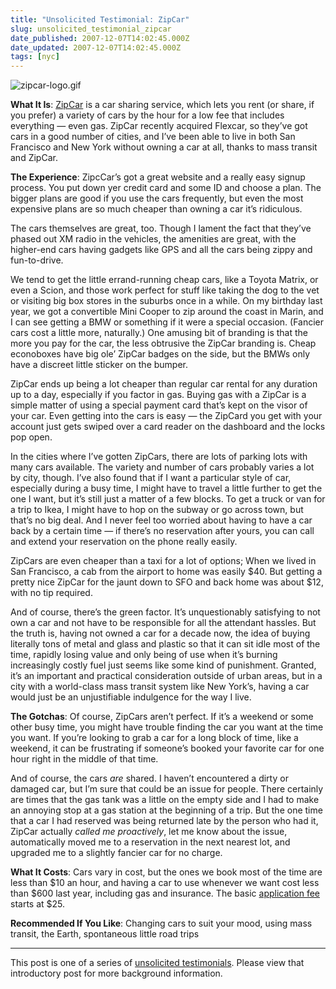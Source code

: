 ```yaml
---
title: "Unsolicited Testimonial: ZipCar"
slug: unsolicited_testimonial_zipcar
date_published: 2007-12-07T14:02:45.000Z
date_updated: 2007-12-07T14:02:45.000Z
tags: [nyc]
---
```


![zipcar-logo.gif](https://cdn.glitch.global/d45aff89-36ba-46db-8c7c-3da7c8a93931/zipcar-logo.gif?v=1674866380758)

**What It Is**: [ZipCar](http://www.zipcar.com) is a car sharing service, which lets you rent (or share, if you prefer) a variety of cars by the hour for a low fee that includes everything — even gas. ZipCar recently acquired Flexcar, so they’ve got cars in a good number of cities, and I’ve been able to live in both San Francisco and New York without owning a car at all, thanks to mass transit and ZipCar.

**The Experience**: ZipcCar’s got a great website and a really easy signup process. You put down yer credit card and some ID and choose a plan. The bigger plans are good if you use the cars frequently, but even the most expensive plans are so much cheaper than owning a car it’s ridiculous.

The cars themselves are great, too. Though I lament the fact that they’ve phased out XM radio in the vehicles, the amenities are great, with the higher-end cars having gadgets like GPS and all the cars being zippy and fun-to-drive.

We tend to get the little errand-running cheap cars, like a Toyota Matrix, or even a Scion, and those work perfect for stuff like taking the dog to the vet or visiting big box stores in the suburbs once in a while. On my birthday last year, we got a convertible Mini Cooper to zip around the coast in Marin, and I can see getting a BMW or something if it were a special occasion. (Fancier cars cost a little more, naturally.) One amusing bit of branding is that the more you pay for the car, the less obtrusive the ZipCar branding is. Cheap econoboxes have big ole’ ZipCar badges on the side, but the BMWs only have a discreet little sticker on the bumper.

ZipCar ends up being a lot cheaper than regular car rental for any duration up to a day, especially if you factor in gas. Buying gas with a ZipCar is a simple matter of using a special payment card that’s kept on the visor of your car. Even getting into the cars is easy — the ZipCard you get with your account just gets swiped over a card reader on the dashboard and the locks pop open.

In the cities where I’ve gotten ZipCars, there are lots of parking lots with many cars available. The variety and number of cars probably varies a lot by city, though. I’ve also found that if I want a particular style of car, especially during a busy time, I might have to travel a little further to get the one I want, but it’s still just a matter of a few blocks. To get a truck or van for a trip to Ikea, I might have to hop on the subway or go across town, but that’s no big deal. And I never feel too worried about having to have a car back by a certain time — if there’s no reservation after yours, you can call and extend your reservation on the phone really easily.

ZipCars are even cheaper than a taxi for a lot of options; When we lived in San Francisco, a cab from the airport to home was easily $40. But getting a pretty nice ZipCar for the jaunt down to SFO and back home was about $12, with no tip required.

And of course, there’s the green factor. It’s unquestionably satisfying to not own a car and not have to be responsible for all the attendant hassles. But the truth is, having not owned a car for a decade now, the idea of buying literally tons of metal and glass and plastic so that it can sit idle most of the time, rapidly losing value and only being of use when it’s burning increasingly costly fuel just seems like some kind of punishment. Granted, it’s an important and practical consideration outside of urban areas, but in a city with a world-class mass transit system like New York’s, having a car would just be an unjustifiable indulgence for the way I live.

**The Gotchas**: Of course, ZipCars aren’t perfect. If it’s a weekend or some other busy time, you might have trouble finding the car you want at the time you want. If you’re looking to grab a car for a long block of time, like a weekend, it can be frustrating if someone’s booked your favorite car for one hour right in the middle of that time.

And of course, the cars *are* shared. I haven’t encountered a dirty or damaged car, but I’m sure that could be an issue for people. There certainly are times that the gas tank was a little on the empty side and I had to make an annoying stop at a gas station at the beginning of a trip. But the one time that a car I had reserved was being returned late by the person who had it, ZipCar actually *called me proactively*, let me know about the issue, automatically moved me to a reservation in the next nearest lot, and upgraded me to a slightly fancier car for no charge.

**What It Costs**: Cars vary in cost, but the ones we book most of the time are less than $10 an hour, and having a car to use whenever we want cost less than $600 last year, including gas and insurance. The basic [application fee](http://www.zipcar.com/apply/) starts at $25.

**Recommended If You Like**: Changing cars to suit your mood, using mass transit, the Earth, spontaneous little road trips

---

This post is one of a series of [unsolicited testimonials](/2007/12/03/unsolicited_testimonials/). Please view that introductory post for more background information.
